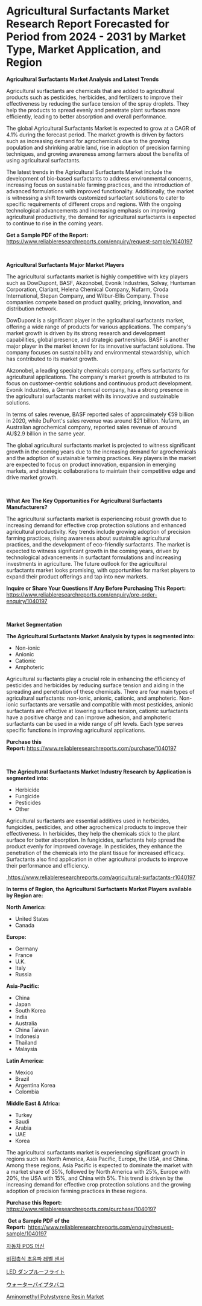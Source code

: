 <p><h1>Agricultural Surfactants Market Research Report Forecasted for Period from 2024 -  2031 by Market Type, Market Application, and Region</h1></p><p><strong>Agricultural Surfactants Market Analysis and Latest Trends</strong></p>
<p><p>Agricultural surfactants are chemicals that are added to agricultural products such as pesticides, herbicides, and fertilizers to improve their effectiveness by reducing the surface tension of the spray droplets. They help the products to spread evenly and penetrate plant surfaces more efficiently, leading to better absorption and overall performance.</p><p>The global Agricultural Surfactants Market is expected to grow at a CAGR of 4.1% during the forecast period. The market growth is driven by factors such as increasing demand for agrochemicals due to the growing population and shrinking arable land, rise in adoption of precision farming techniques, and growing awareness among farmers about the benefits of using agricultural surfactants.</p><p>The latest trends in the Agricultural Surfactants Market include the development of bio-based surfactants to address environmental concerns, increasing focus on sustainable farming practices, and the introduction of advanced formulations with improved functionality. Additionally, the market is witnessing a shift towards customized surfactant solutions to cater to specific requirements of different crops and regions. With the ongoing technological advancements and increasing emphasis on improving agricultural productivity, the demand for agricultural surfactants is expected to continue to rise in the coming years.</p></p>
<p><strong>Get a Sample PDF of the Report:&nbsp;</strong> <a href="https://www.reliableresearchreports.com/enquiry/request-sample/1040197">https://www.reliableresearchreports.com/enquiry/request-sample/1040197</a></p>
<p>&nbsp;</p>
<p><strong>Agricultural Surfactants Major Market Players</strong></p>
<p><p>The agricultural surfactants market is highly competitive with key players such as DowDupont, BASF, Akzonobel, Evonik Industries, Solvay, Huntsman Corporation, Clariant, Helena Chemical Company, Nufarm, Croda International, Stepan Company, and Wilbur-Ellis Company. These companies compete based on product quality, pricing, innovation, and distribution network.</p><p>DowDupont is a significant player in the agricultural surfactants market, offering a wide range of products for various applications. The company's market growth is driven by its strong research and development capabilities, global presence, and strategic partnerships. BASF is another major player in the market known for its innovative surfactant solutions. The company focuses on sustainability and environmental stewardship, which has contributed to its market growth.</p><p>Akzonobel, a leading specialty chemicals company, offers surfactants for agricultural applications. The company's market growth is attributed to its focus on customer-centric solutions and continuous product development. Evonik Industries, a German chemical company, has a strong presence in the agricultural surfactants market with its innovative and sustainable solutions.</p><p>In terms of sales revenue, BASF reported sales of approximately €59 billion in 2020, while DuPont's sales revenue was around $21 billion. Nufarm, an Australian agrochemical company, reported sales revenue of around AU$2.9 billion in the same year.</p><p>The global agricultural surfactants market is projected to witness significant growth in the coming years due to the increasing demand for agrochemicals and the adoption of sustainable farming practices. Key players in the market are expected to focus on product innovation, expansion in emerging markets, and strategic collaborations to maintain their competitive edge and drive market growth.</p></p>
<p>&nbsp;</p>
<p><strong>What Are The Key Opportunities For Agricultural Surfactants Manufacturers?</strong></p>
<p><p>The agricultural surfactants market is experiencing robust growth due to increasing demand for effective crop protection solutions and enhanced agricultural productivity. Key trends include growing adoption of precision farming practices, rising awareness about sustainable agricultural practices, and the development of eco-friendly surfactants. The market is expected to witness significant growth in the coming years, driven by technological advancements in surfactant formulations and increasing investments in agriculture. The future outlook for the agricultural surfactants market looks promising, with opportunities for market players to expand their product offerings and tap into new markets.</p></p>
<p><strong>Inquire or Share Your Questions If Any Before Purchasing This Report:</strong> <a href="https://www.reliableresearchreports.com/enquiry/pre-order-enquiry/1040197">https://www.reliableresearchreports.com/enquiry/pre-order-enquiry/1040197</a></p>
<p>&nbsp;</p>
<p><strong>Market Segmentation</strong></p>
<p><strong>The Agricultural Surfactants Market Analysis by types is segmented into:</strong></p>
<p><ul><li>Non-ionic</li><li>Anionic</li><li>Cationic</li><li>Amphoteric</li></ul></p>
<p><p>Agricultural surfactants play a crucial role in enhancing the efficiency of pesticides and herbicides by reducing surface tension and aiding in the spreading and penetration of these chemicals. There are four main types of agricultural surfactants: non-ionic, anionic, cationic, and amphoteric. Non-ionic surfactants are versatile and compatible with most pesticides, anionic surfactants are effective at lowering surface tension, cationic surfactants have a positive charge and can improve adhesion, and amphoteric surfactants can be used in a wide range of pH levels. Each type serves specific functions in improving agricultural applications.</p></p>
<p><strong>Purchase this Report:&nbsp;</strong><a href="https://www.reliableresearchreports.com/purchase/1040197">https://www.reliableresearchreports.com/purchase/1040197</a></p>
<p>&nbsp;</p>
<p><strong>The Agricultural Surfactants Market Industry Research by Application is segmented into:</strong></p>
<p><ul><li>Herbicide</li><li>Fungicide</li><li>Pesticides</li><li>Other</li></ul></p>
<p><p>Agricultural surfactants are essential additives used in herbicides, fungicides, pesticides, and other agrochemical products to improve their effectiveness. In herbicides, they help the chemicals stick to the plant surface for better absorption. In fungicides, surfactants help spread the product evenly for improved coverage. In pesticides, they enhance the penetration of the chemicals into the plant tissue for increased efficacy. Surfactants also find application in other agricultural products to improve their performance and efficiency.</p></p>
<p><a href="https://www.reliableresearchreports.com/agricultural-surfactants-r1040197">&nbsp;https://www.reliableresearchreports.com/agricultural-surfactants-r1040197</a></p>
<p><strong>In terms of Region, the Agricultural Surfactants Market Players available by Region are:</strong></p>
<p>
    <p> <strong> North America: </strong>
        <ul>
            <li>United States</li>
            <li>Canada</li>
        </ul>
        </p> 
    <p> <strong> Europe: </strong>
        <ul>
            <li>Germany</li>
            <li>France</li>
            <li>U.K.</li>
            <li>Italy</li>
            <li>Russia</li>
        </ul>
        </p> 
    <p> <strong> Asia-Pacific: </strong>
        <ul>
            <li>China</li>
            <li>Japan</li>
            <li>South Korea</li>
            <li>India</li>
            <li>Australia</li>
            <li>China Taiwan</li>
            <li>Indonesia</li>
            <li>Thailand</li>
            <li>Malaysia</li>
        </ul>
        </p> 
    <p> <strong> Latin America: </strong>
        <ul>
            <li>Mexico</li>
            <li>Brazil</li>
            <li>Argentina Korea</li>
            <li>Colombia</li>
        </ul>
        </p> 
    <p> <strong> Middle East & Africa: </strong>
        <ul>
            <li>Turkey</li>
            <li>Saudi</li>
            <li>Arabia</li>
            <li>UAE</li>
            <li>Korea</li>
        </ul>
    </p>
    </p>
<p><p>The agricultural surfactants market is experiencing significant growth in regions such as North America, Asia Pacific, Europe, the USA, and China. Among these regions, Asia Pacific is expected to dominate the market with a market share of 35%, followed by North America with 25%, Europe with 20%, the USA with 15%, and China with 5%. This trend is driven by the increasing demand for effective crop protection solutions and the growing adoption of precision farming practices in these regions.</p></p>
<p><strong>Purchase this Report: </strong><a href="https://www.reliableresearchreports.com/purchase/1040197">https://www.reliableresearchreports.com/purchase/1040197</a></p>
<p>&nbsp;<strong>Get a Sample PDF of the Report:&nbsp;&nbsp;</strong><a href="https://www.reliableresearchreports.com/enquiry/request-sample/1040197">https://www.reliableresearchreports.com/enquiry/request-sample/1040197</a></p>
<p><strong></strong></p>
<p><p><a href="https://medium.com/@hugofirst44/%EC%9E%90%EB%8F%99%EC%B0%A8-pos-%EA%B8%B0%EA%B3%84-%EC%8B%9C%EC%9E%A5-%EA%B7%9C%EB%AA%A8-%EB%B0%8F-%EC%A0%90%EC%9C%A0%EC%9C%A8-%EB%B6%84%EC%84%9D-%EC%84%B1%EC%9E%A5-%EB%8F%99%ED%96%A5-%EB%B0%8F-%EC%98%88%EC%B8%A1-2024-2031-3436768e3336">자동차 POS 머신</a></p><p><a href="https://medium.com/@hugofirst44/%EA%B8%80%EB%A1%9C%EB%B2%8C-%EB%B9%84%EC%A0%91%EC%B4%89-%EC%B4%88%EC%9D%8C%ED%8C%8C-%EB%A0%88%EB%B2%A8-%EC%84%BC%EC%84%9C-%EC%8B%9C%EC%9E%A5-%EC%A0%9C%ED%92%88-%EC%9C%A0%ED%98%95-%EC%9D%91%EC%9A%A9-%EB%B6%84%EC%95%BC-%EC%A7%80%EC%97%AD-%EB%B0%8F-%ED%9A%8C%EC%82%AC%EB%B3%84-%EC%82%B0%EC%97%85-%EB%B6%84%EC%95%BC-%EC%A0%84%EB%A7%9D-%EC%8B%9C%EC%9E%A5-%ED%8F%89%EA%B0%80-%EA%B2%BD%EC%9F%81-%EC%83%81%ED%99%A9-%ED%8A%B8%EB%A0%8C%EB%93%9C-%EB%B0%8F-%EC%98%88%EC%B8%A1-2024-2031-1488b0a481ed">비접촉식 초음파 레벨 센서</a></p><p><a href="https://medium.com/@laceyzemlak1/2024%E5%B9%B4%E3%81%8B%E3%82%892031%E5%B9%B4%E3%81%AE%E6%9C%9F%E9%96%93%E3%81%AB%E4%BA%88%E6%B8%AC%E3%81%95%E3%82%8C%E3%82%8B%E6%80%A5%E9%80%9F%E3%81%AA%E6%88%90%E9%95%B7%E7%8E%87-%E3%82%92%E6%8C%81%E3%81%A4%E3%82%B0%E3%83%AD%E3%83%BC%E3%83%90%E3%83%ABled%E9%98%B2%E6%B9%BF%E3%83%A9%E3%82%A4%E3%83%88%E5%B8%82%E5%A0%B4%E3%81%AE%E7%AF%84%E5%9B%B2%E3%81%AE%E8%A9%B3%E7%B4%B0%E3%81%AA%E5%88%86%E6%9E%90-8bf25dc195d6">LED ダンプルーフライト</a></p><p><a href="https://medium.com/@laceyzemlak1/%E3%82%A6%E3%82%A9%E3%83%BC%E3%82%BF%E3%83%BC%E3%83%91%E3%82%A4%E3%83%97%E3%81%9F%E3%81%B0%E3%81%93%E7%94%A3%E6%A5%AD%E5%88%86%E6%9E%90%E3%83%AC%E3%83%9D%E3%83%BC%E3%83%88-%E5%BF%9C%E7%94%A8-%E5%9C%B0%E5%9F%9F-%E7%AB%B6%E4%BA%89%E6%88%A6%E7%95%A5%E3%81%AB%E3%82%88%E3%82%8B%E5%B8%82%E5%A0%B4%E8%A6%8F%E6%A8%A1-%E3%82%B7%E3%82%A7%E3%82%A2-%E3%83%88%E3%83%AC%E3%83%B3%E3%83%89-2024%E5%B9%B4-2031%E5%B9%B4-418494be37bb">ウォーターパイプタバコ</a></p><p><a href="https://github.com/RichRobinson5/Market-Research-Report-List-5/blob/main/aminomethyl-polystyrene-resin-market.md">Aminomethyl Polystyrene Resin Market</a></p></p>
